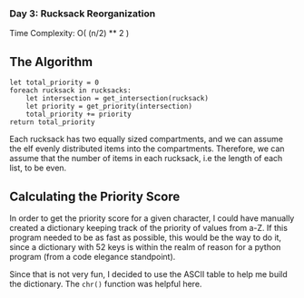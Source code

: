 ### Day 3: Rucksack Reorganization

Time Complexity: O( (n/2) ** 2 )

## The Algorithm
```
let total_priority = 0
foreach rucksack in rucksacks:
    let intersection = get_intersection(rucksack)
    let priority = get_priority(intersection)
    total_priority += priority
return total_priority
```

Each rucksack has two equally sized compartments, and we can assume the elf evenly distributed items into the compartments. Therefore, we can assume that the number of items in each rucksack, i.e the length of each list, to be even.


## Calculating the Priority Score
In order to get the priority score for a given character, I could have manually created a dictionary keeping track of the priority of values from a-Z. If this program needed to be as fast as possible, this would be the way to do it, since a dictionary with 52 keys is within the realm of reason for a python program (from a code elegance standpoint).


Since that is not very fun, I decided to use the ASCII table to help me build the dictionary. The `chr()` function was helpful here. 
